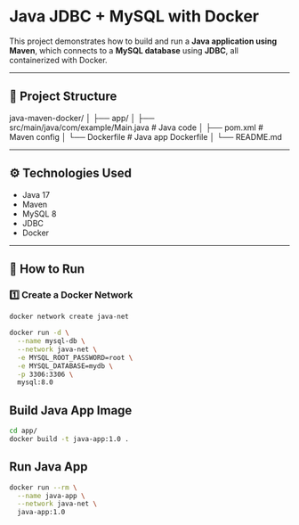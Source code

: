 # Java JDBC + MySQL with Docker

This project demonstrates how to build and run a **Java application using Maven**, which connects to a **MySQL database** using **JDBC**, all containerized with Docker.

---

## 📁 Project Structure

java-maven-docker/
│
├── app/
│ ├── src/main/java/com/example/Main.java # Java code
│ ├── pom.xml # Maven config
│ └── Dockerfile # Java app Dockerfile
│
└── README.md


---

## ⚙️ Technologies Used

- Java 17
- Maven
- MySQL 8
- JDBC
- Docker

---

## 🚀 How to Run

### 1️⃣ Create a Docker Network

```bash
docker network create java-net

docker run -d \
  --name mysql-db \
  --network java-net \
  -e MYSQL_ROOT_PASSWORD=root \
  -e MYSQL_DATABASE=mydb \
  -p 3306:3306 \
  mysql:8.0
```

## Build Java App Image
```bash
cd app/
docker build -t java-app:1.0 .
```

## Run Java App
```bash
docker run --rm \
  --name java-app \
  --network java-net \
  java-app:1.0
```